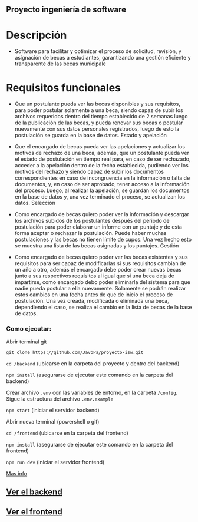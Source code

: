 ## Proyecto ingeniería de software

# Descripción

- Software para facilitar y optimizar el proceso de solicitud, revisión, y asignación de becas a estudiantes, garantizando una gestión eficiente y transparente de las becas municipale

# Requisitos funcionales

- Que un postulante pueda ver las becas disponibles y sus requisitos, para poder postular solamente a una beca, siendo capaz de subir los archivos requeridos dentro del tiempo establecido de 2 semanas luego de la publicación de las becas, y pueda renovar sus becas o postular nuevamente con sus datos personales registrados, luego de esto la postulación se guarda en la base de datos. 
Estado y apelación

- Que el encargado de becas pueda ver las apelaciones y actualizar los motivos de rechazo de una beca, además, que un postulante pueda ver el estado de postulación en tiempo real para, en caso de ser rechazado, acceder a la apelación dentro de la fecha establecida, pudiendo ver los motivos del rechazo y siendo capaz de subir los documentos correspondientes en caso de incongruencia en la información o falta de documentos, y, en caso de ser aprobado, tener acceso a la información del proceso. Luego, al realizar la apelación, se guardan los documentos en la base de datos y, una vez terminado el proceso, se actualizan los datos.
Selección

- Como encargado de becas quiero poder ver la información y descargar los archivos subidos de los postulantes después del periodo de postulación para poder elaborar un informe con un puntaje y de esta forma aceptar o rechazar la postulación. Puede haber muchas postulaciones y las becas no tienen límite de cupos. Una vez hecho esto se muestra una lista de las becas asignadas y los puntajes.
Gestión

- Como encargado de becas quiero poder ver las becas existentes y sus requisitos para ser capaz de modificarlas si sus requisitos cambian de un año a otro, además el encargado debe poder crear nuevas becas junto a sus respectivos requisitos al igual que si una beca deja de impartirse, como encargado debo poder eliminarla del sistema para que nadie pueda postular a ella nuevamente. Solamente se podrán realizar estos cambios en una fecha antes de que de inicio el proceso de postulación. Una vez creada, modificada o eliminada una beca, dependiendo el caso, se realiza el cambio en la lista de becas de la base de datos.


### Como ejecutar:

Abrir terminal git

`git clone https://github.com/JavoPa/proyecto-isw.git`

`cd /backend` (ubicarse en la carpeta del proyecto y dentro del backend)

`npm install` (asegurarse de ejecutar este comando en la carpeta del backend)

Crear archivo `.env` con las variables de entorno, en la carpeta `/config`. Sigue la estructura del archivo `.env.example`

`npm start` (iniciar el servidor backend)

Abrir nueva terminal (powershell o git)

`cd /frontend` (ubicarse en la carpeta del frontend)

`npm install` (asegurarse de ejecutar este comando en la carpeta del frontend)

`npm run dev` (iniciar el servidor frontend)

[Mas info](./backend/Backend.md)


## [Ver el backend](./backend/Backend.md)
## [Ver el frontend](./frontend/Frontend.md)
